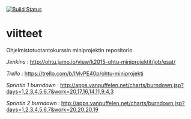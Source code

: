 [![Build Status](https://travis-ci.org/esat-miniprojekti/viitteet.svg)](https://travis-ci.org/esat-miniprojekti/viitteet)

# viitteet
Ohjelmistotuotantokurssin miniprojektin repositorio

*Jenkins* : http://ohtu.jamo.io/view/k2015-ohtu-miniprojektit/job/esat/ 

*Trello* : https://trello.com/b/lMvPE40p/ohtu-miniprojekti

*Sprintin 1 burndown* : http://apps.vanpuffelen.net/charts/burndown.jsp?days=1,2,3,4,5,6,7&work=20,17,16,14,11,9,4,3

*Sprintin 2 burndown* : http://apps.vanpuffelen.net/charts/burndown.jsp?days=1,2,3,4,5,6,7&work=20,20,20,19

